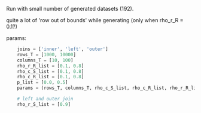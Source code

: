Run with small number of generated datasets (192).

quite a lot of 'row out of bounds' while generating (only when rho_r_R = 0.1?)

params:
```python
    joins = ['inner', 'left', 'outer']
    rows_T = [1000, 10000]
    columns_T = [10, 100]
    rho_r_R_list = [0.1, 0.8]
    rho_c_S_list = [0.1, 0.8]
    rho_c_R_list = [0.1, 0.8]
    p_list = [0.0, 0.5]
    params = (rows_T, columns_T, rho_c_S_list, rho_c_R_list, rho_r_R_list, p_list)

    # left and outer join
    rho_r_S_list = [0.9]
```

